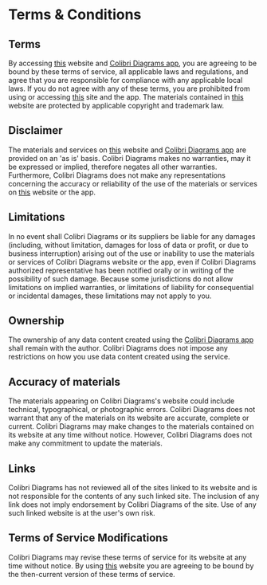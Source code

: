 # Terms & Conditions

## Terms
By accessing [this](https://www.colibridiagrams.net/) website and [Colibri Diagrams app](https://app.colibridiagrams.net/), you are agreeing to be bound by these terms of service, all applicable laws and regulations, and agree that you are responsible for compliance with any applicable local laws. If you do not agree with any of these terms, you are prohibited from using or accessing [this](https://www.colibridiagrams.net/) site and the app. The materials contained in [this](https://www.colibridiagrams.net/) website are protected by applicable copyright and trademark law.

## Disclaimer
The materials and services on [this](https://www.colibridiagrams.net/) website and [Colibri Diagrams app](https://app.colibridiagrams.net/) are provided on an 'as is' basis. Colibri Diagrams makes no warranties, may it be expressed or implied, therefore negates all other warranties. Furthermore, Colibri Diagrams does not make any representations concerning the accuracy or reliability of the use of the materials or services on [this](https://www.colibridiagrams.net/) website or the app.

## Limitations
In no event shall Colibri Diagrams or its suppliers be liable for any damages (including, without limitation, damages for loss of data or profit, or due to business interruption) arising out of the use or inability to use the materials or services of Colibri Diagrams website or the app, even if Colibri Diagrams authorized representative has been notified orally or in writing of the possibility of such damage. Because some jurisdictions do not allow limitations on implied warranties, or limitations of liability for consequential or incidental damages, these limitations may not apply to you.

## Ownership
The ownership of any data content created using the [Colibri Diagrams app](https://app.colibridiagrams.net/) shall remain with the author. Colibri Diagrams does not impose any restrictions on how you use data content created using the service.

## Accuracy of materials
The materials appearing on Colibri Diagrams's website could include technical, typographical, or photographic errors. Colibri Diagrams does not warrant that any of the materials on its website are accurate, complete or current. Colibri Diagrams may make changes to the materials contained on its website at any time without notice. However, Colibri Diagrams does not make any commitment to update the materials.

## Links
Colibri Diagrams has not reviewed all of the sites linked to its website and is not responsible for the contents of any such linked site. The inclusion of any link does not imply endorsement by Colibri Diagrams of the site. Use of any such linked website is at the user's own risk.

## Terms of Service Modifications
Colibri Diagrams may revise these terms of service for its website at any time without notice. By using [this](https://www.colibridiagrams.net/) website you are agreeing to be bound by the then-current version of these terms of service.
